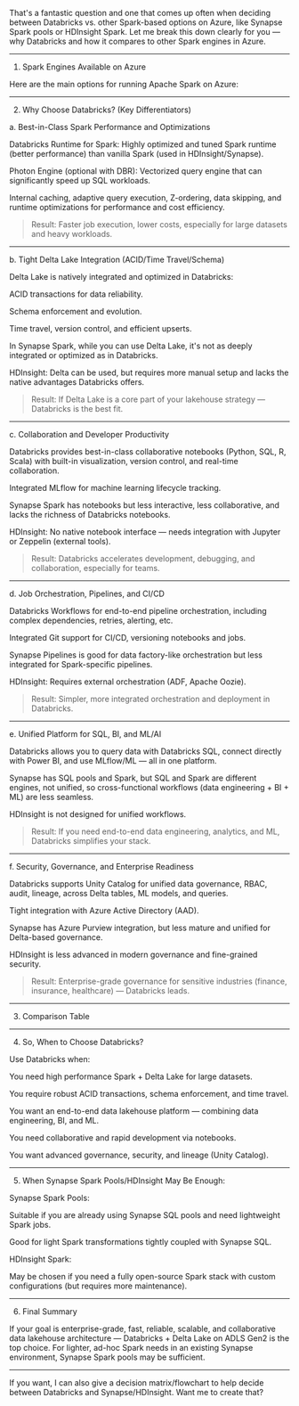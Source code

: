 That's a fantastic question and one that comes up often when deciding between Databricks vs. other Spark-based options on Azure, like Synapse Spark pools or HDInsight Spark. Let me break this down clearly for you — why Databricks and how it compares to other Spark engines in Azure.


---

1. Spark Engines Available on Azure

Here are the main options for running Apache Spark on Azure:


---

2. Why Choose Databricks? (Key Differentiators)

a. Best-in-Class Spark Performance and Optimizations

Databricks Runtime for Spark: Highly optimized and tuned Spark runtime (better performance) than vanilla Spark (used in HDInsight/Synapse).

Photon Engine (optional with DBR): Vectorized query engine that can significantly speed up SQL workloads.

Internal caching, adaptive query execution, Z-ordering, data skipping, and runtime optimizations for performance and cost efficiency.


> Result: Faster job execution, lower costs, especially for large datasets and heavy workloads.




---

b. Tight Delta Lake Integration (ACID/Time Travel/Schema)

Delta Lake is natively integrated and optimized in Databricks:

ACID transactions for data reliability.

Schema enforcement and evolution.

Time travel, version control, and efficient upserts.


In Synapse Spark, while you can use Delta Lake, it's not as deeply integrated or optimized as in Databricks.

HDInsight: Delta can be used, but requires more manual setup and lacks the native advantages Databricks offers.


> Result: If Delta Lake is a core part of your lakehouse strategy — Databricks is the best fit.




---

c. Collaboration and Developer Productivity

Databricks provides best-in-class collaborative notebooks (Python, SQL, R, Scala) with built-in visualization, version control, and real-time collaboration.

Integrated MLflow for machine learning lifecycle tracking.

Synapse Spark has notebooks but less interactive, less collaborative, and lacks the richness of Databricks notebooks.

HDInsight: No native notebook interface — needs integration with Jupyter or Zeppelin (external tools).


> Result: Databricks accelerates development, debugging, and collaboration, especially for teams.




---

d. Job Orchestration, Pipelines, and CI/CD

Databricks Workflows for end-to-end pipeline orchestration, including complex dependencies, retries, alerting, etc.

Integrated Git support for CI/CD, versioning notebooks and jobs.

Synapse Pipelines is good for data factory-like orchestration but less integrated for Spark-specific pipelines.

HDInsight: Requires external orchestration (ADF, Apache Oozie).


> Result: Simpler, more integrated orchestration and deployment in Databricks.




---

e. Unified Platform for SQL, BI, and ML/AI

Databricks allows you to query data with Databricks SQL, connect directly with Power BI, and use MLflow/ML — all in one platform.

Synapse has SQL pools and Spark, but SQL and Spark are different engines, not unified, so cross-functional workflows (data engineering + BI + ML) are less seamless.

HDInsight is not designed for unified workflows.


> Result: If you need end-to-end data engineering, analytics, and ML, Databricks simplifies your stack.




---

f. Security, Governance, and Enterprise Readiness

Databricks supports Unity Catalog for unified data governance, RBAC, audit, lineage, across Delta tables, ML models, and queries.

Tight integration with Azure Active Directory (AAD).

Synapse has Azure Purview integration, but less mature and unified for Delta-based governance.

HDInsight is less advanced in modern governance and fine-grained security.


> Result: Enterprise-grade governance for sensitive industries (finance, insurance, healthcare) — Databricks leads.




---

3. Comparison Table


---

4. So, When to Choose Databricks?

Use Databricks when:

You need high performance Spark + Delta Lake for large datasets.

You require robust ACID transactions, schema enforcement, and time travel.

You want an end-to-end data lakehouse platform — combining data engineering, BI, and ML.

You need collaborative and rapid development via notebooks.

You want advanced governance, security, and lineage (Unity Catalog).



---

5. When Synapse Spark Pools/HDInsight May Be Enough:

Synapse Spark Pools:

Suitable if you are already using Synapse SQL pools and need lightweight Spark jobs.

Good for light Spark transformations tightly coupled with Synapse SQL.


HDInsight Spark:

May be chosen if you need a fully open-source Spark stack with custom configurations (but requires more maintenance).




---

6. Final Summary

If your goal is enterprise-grade, fast, reliable, scalable, and collaborative data lakehouse architecture — Databricks + Delta Lake on ADLS Gen2 is the top choice.
For lighter, ad-hoc Spark needs in an existing Synapse environment, Synapse Spark pools may be sufficient.


---

If you want, I can also give a decision matrix/flowchart to help decide between Databricks and Synapse/HDInsight. Want me to create that?

